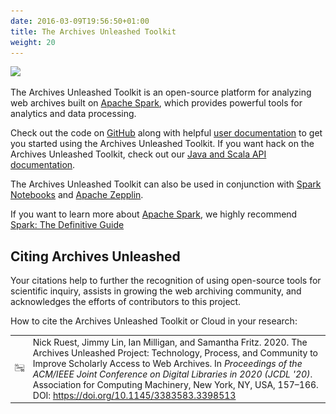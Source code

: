 ```yaml
---
date: 2016-03-09T19:56:50+01:00
title: The Archives Unleashed Toolkit
weight: 20
---
```


[![](http://img.youtube.com/vi/b4zBD_h4OLY/0.jpg)](http://www.youtube.com/watch?v=b4zBD_h4OLY "Exploring the Archives Unleashed Tolkit")

The Archives Unleashed Toolkit is an open-source platform for analyzing web archives built on [Apache Spark](http://spark.apache.org/), which provides powerful tools for analytics and data processing. 

Check out the code on [GitHub](https://github.com/archivesunleashed/aut/) along with helpful [user documentation](https://aut.docs.archivesunleashed.org/) to get you started using the Archives Unleashed Toolkit. If you want hack on the Archives Unleashed Toolkit, check out our [Java and Scala API documentation](https://api.docs.archivesunleashed.io/).

The Archives Unleashed Toolkit can also be used in conjunction with [Spark Notebooks](http://spark-notebook.io/) and [Apache Zepplin](https://zeppelin.apache.org/).

If you want to learn more about [Apache Spark](https://spark.apache.org/), we highly recommend [Spark: The Definitive Guide](http://shop.oreilly.com/product/0636920034957.do)

## Citing Archives Unleashed

Your citations help to further the recognition of using open-source tools for scientific inquiry, assists in growing the web archiving community, and acknowledges the efforts of contributors to this project.

How to cite the Archives Unleashed Toolkit or Cloud in your research:

|    |   |
|----|---|
|![Citation Icon](/images/au-citation-icon.png)| Nick Ruest, Jimmy Lin, Ian Milligan, and Samantha Fritz. 2020. The Archives Unleashed Project: Technology, Process, and Community to Improve Scholarly Access to Web Archives. In _Proceedings of the ACM/IEEE Joint Conference on Digital Libraries in 2020 (JCDL '20)_. Association for Computing Machinery, New York, NY, USA, 157–166. DOI: https://doi.org/10.1145/3383583.3398513 |
